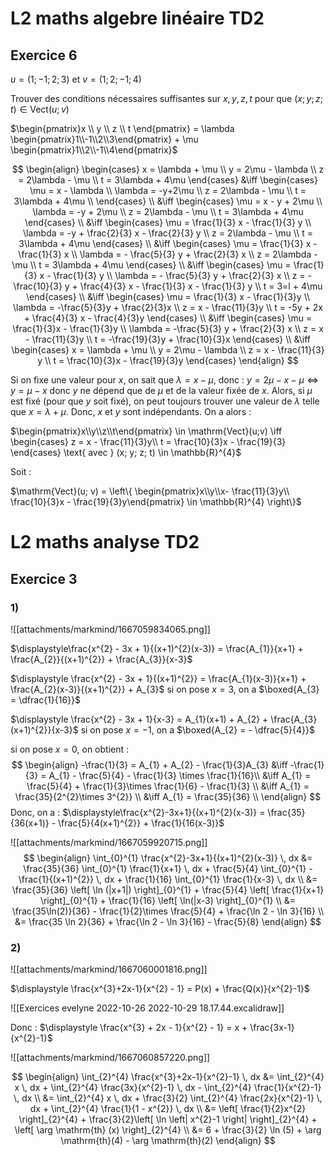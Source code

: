 # L2 maths algebre linéaire TD2
## Exercice 6

$u = (1; -1; 2; 3)$ et $v = (1; 2; -1; 4)$

Trouver des conditions nécessaires suffisantes sur $x, y, z, t$ pour que $(x; y; z; t) \in \mathrm{Vect}(u; v)$

$\begin{pmatrix}x \\ y \\ z  \\ t \end{pmatrix} = \lambda \begin{pmatrix}1\\-1\\2\\3\end{pmatrix} + \mu \begin{pmatrix}1\\2\\-1\\4\end{pmatrix}$

$$
\begin{align}
\begin{cases}
x = \lambda + \mu \\
y = 2\mu - \lambda \\
z = 2\lambda - \mu \\
t = 3\lambda + 4\mu
\end{cases} &\iff
\begin{cases}
\mu = x - \lambda \\
\lambda = -y+2\mu \\
z = 2\lambda - \mu \\
t = 3\lambda + 4\mu \\
\end{cases} \\
&\iff 
\begin{cases}
\mu = x - y + 2\mu \\
\lambda = -y + 2\mu \\
z = 2\lambda - \mu \\
t = 3\lambda + 4\mu 
\end{cases} \\
&\iff
\begin{cases}
\mu = \frac{1}{3} x - \frac{1}{3} y \\
\lambda = -y + \frac{2}{3} x - \frac{2}{3} y \\
z = 2\lambda - \mu \\
t = 3\lambda + 4\mu
\end{cases} \\
&\iff
\begin{cases}
\mu = \frac{1}{3} x - \frac{1}{3} x \\
\lambda = - \frac{5}{3} y + \frac{2}{3} x \\
z = 2\lambda - \mu \\
t = 3\lambda + 4\mu
\end{cases} \\
&\iff
\begin{cases}
\mu = \frac{1}{3} x - \frac{1}{3} y \\
\lambda = - \frac{5}{3} y + \frac{2}{3} x \\
z = - \frac{10}{3} y + \frac{4}{3} x - \frac{1}{3} x - \frac{1}{3} y \\
t = 3=l + 4\mu
\end{cases} \\
&\iff 
\begin{cases}
\mu = \frac{1}{3} x - \frac{1}{3}y \\
\lambda = -\frac{5}{3}y + \frac{2}{3}x \\
z = x - \frac{11}{3}y \\
t = -5y + 2x + \frac{4}{3} x - \frac{4}{3}y
\end{cases} \\
&\iff 
\begin{cases}
\mu = \frac{1}{3}x - \frac{1}{3}y \\
\lambda = -\frac{5}{3} y + \frac{2}{3} x \\
z = x - \frac{11}{3}y \\
t = -\frac{19}{3}y + \frac{10}{3}x
\end{cases} \\
&\iff 
\begin{cases}
x = \lambda + \mu \\
y = 2\mu - \lambda \\
z = x - \frac{11}{3} y \\
t = \frac{10}{3}x - \frac{19}{3}y
\end{cases}
\end{align}
$$

Si on fixe une valeur pour $x$,
on sait que $\lambda = x - \mu$, donc :
$y = 2\mu - x - \mu \iff y = \mu - x$
donc $y$ ne dépend que de $\mu$ et de la valeur fixée de $x$.
Alors, si $\mu$ est fixé (pour que $y$ soit fixé), on peut toujours trouver une valeur de $\lambda$ telle que $x = \lambda + \mu$.
Donc, $x$ et $y$ sont indépendants.
On a alors :

$\begin{pmatrix}x\\y\\z\\t\end{pmatrix} \in \mathrm{Vect}(u;v) \iff \begin{cases} z = x - \frac{11}{3}y\\ t = \frac{10}{3}x - \frac{19}{3} \end{cases} \text{ avec } (x; y; z; t) \in \mathbb{R}^{4}$

Soit :

$\mathrm{Vect}(u; v) = \left\{  \begin{pmatrix}x\\y\\x- \frac{11}{3}y\\ \frac{10}{3}x - \frac{19}{3}y\end{pmatrix} \in \mathbb{R}^{4} \right\}$

# L2 maths analyse TD2 
## Exercice 3

### 1)
![[attachments/markmind/1667059834065.png]]

$\displaystyle\frac{x^{2} - 3x + 1}{(x+1)^{2}(x-3)} = \frac{A_{1}}{x+1} + \frac{A_{2}}{(x+1)^{2}} + \frac{A_{3}}{x-3}$


$\displaystyle \frac{x^{2} - 3x + 1}{(x+1)^{2}} = \frac{A_{1}(x-3)}{x+1} + \frac{A_{2}(x-3)}{(x+1)^{2}} + A_{3}$
si on pose $x = 3$, on a $\boxed{A_{3} = \dfrac{1}{16}}$

$\displaystyle \frac{x^{2} - 3x + 1}{x-3} = A_{1}(x+1) + A_{2} + \frac{A_{3}(x+1)^{2}}{x-3}$
si on pose $x = -1$, on a $\boxed{A_{2} = - \dfrac{5}{4}}$

si on pose $x = 0$, on obtient :
$$
\begin{align}
-\frac{1}{3} = A_{1} + A_{2} - \frac{1}{3}A_{3} &\iff -\frac{1}{3} = A_{1} - \frac{5}{4} - \frac{1}{3} \times \frac{1}{16}\\
&\iff A_{1} = \frac{5}{4} + \frac{1}{3}\times \frac{1}{6} - \frac{1}{3} \\
&\iff A_{1} = \frac{35}{2^{2}\times 3^{2}} \\
&\iff A_{1} = \frac{35}{36} \\
\end{align}
$$
Donc, on a : $\displaystyle\frac{x^{2}-3x+1}{(x+1)^{2}(x-3)} = \frac{35}{36(x+1)} - \frac{5}{4(x+1)^{2}} + \frac{1}{16(x-3)}$

![[attachments/markmind/1667059920715.png]]
$$
\begin{align}
\int_{0}^{1} \frac{x^{2}-3x+1}{(x+1)^{2}(x-3)} \, dx &= \frac{35}{36} \int_{0}^{1} \frac{1}{x+1} \, dx + \frac{5}{4} \int_{0}^{1} - \frac{1}{(x+1)^{2}} \, dx + \frac{1}{16} \int_{0}^{1} \frac{1}{x-3} \, dx \\
&= \frac{35}{36} \left[  \ln (|x+1|) \right]_{0}^{1} + \frac{5}{4} \left[ \frac{1}{x+1} \right]_{0}^{1} + \frac{1}{16} \left[ \ln(|x-3) \right]_{0}^{1} \\
&= \frac{35\ln(2)}{36} - \frac{1}{2}\times \frac{5}{4} + \frac{\ln 2 - \ln 3}{16} \\
&= \frac{35 \ln 2}{36} + \frac{\ln 2 - \ln 3}{16} - \frac{5}{8}
\end{align}
$$

### 2)
![[attachments/markmind/1667060001816.png]] 

$\displaystyle \frac{x^{3}+2x-1}{x^{2} - 1} = P(x) + \frac{Q(x)}{x^{2}-1}$

![[Exercices evelyne 2022-10-26 2022-10-29 18.17.44.excalidraw]]

Donc : 
$\displaystyle \frac{x^{3} + 2x - 1}{x^{2} - 1} = x + \frac{3x-1}{x^{2}-1}$


![[attachments/markmind/1667060857220.png]] 

$$
\begin{align}
\int_{2}^{4} \frac{x^{3}+2x-1}{x^{2}-1} \, dx &= \int_{2}^{4} x \, dx + \int_{2}^{4} \frac{3x}{x^{2}-1} \, dx - \int_{2}^{4} \frac{1}{x^{2}-1} \, dx \\
&= \int_{2}^{4} x \, dx + \frac{3}{2} \int_{2}^{4} \frac{2x}{x^{2}-1} \, dx + \int_{2}^{4} \frac{1}{1 - x^{2}} \, dx \\
&= \left[ \frac{1}{2}x^{2} \right]_{2}^{4} + \frac{3}{2}\left[ \ln \left| x^{2}-1 \right|  \right]_{2}^{4} + \left[ \arg \mathrm{th} (x) \right]_{2}^{4} \\
&= 6 +  \frac{3}{2} \ln (5) + \arg \mathrm{th}(4) - \arg \mathrm{th}(2)
\end{align}
$$
